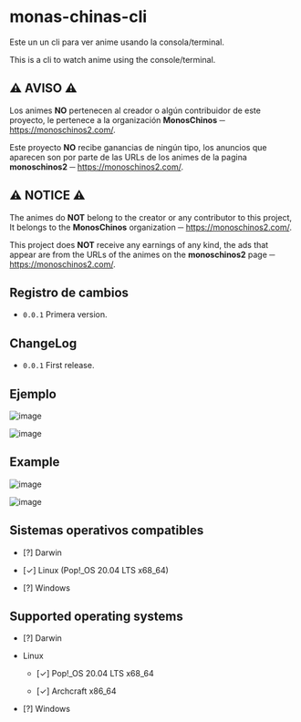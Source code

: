 # **monas-chinas-cli**
Este un un cli para ver anime usando la consola/terminal.

This is a cli to watch anime using the console/terminal.


## ⚠️ **AVISO** ⚠️
Los animes **NO** pertenecen al creador o algún contribuidor de este proyecto,
le pertenece a la organización **MonosChinos** ─ https://monoschinos2.com/.

Este proyecto **NO** recibe ganancias de ningún tipo, los anuncios que aparecen son por parte de las URLs de los animes de la pagina **monoschinos2** ─ https://monoschinos2.com/.

## ⚠️ **NOTICE** ⚠️
The animes do **NOT** belong to the creator or any contributor to this project,
It belongs to the **MonosChinos** organization ─ https://monoschinos2.com/.

This project does **NOT** receive any earnings of any kind, the ads that appear are from the URLs of the animes on the **monoschinos2** page ─ https://monoschinos2.com/.


## **Registro de cambios**
- `0.0.1` Primera version.

## **ChangeLog**
- `0.0.1` First release.


## **Ejemplo**
![image](https://user-images.githubusercontent.com/78381898/143662402-db7a84b8-fb9d-41ef-8e38-0625540ce75d.png)

![image](https://user-images.githubusercontent.com/78381898/143662416-b45e7750-3ff2-4ff8-9e06-f8fc1ef0ce8e.png)

## **Example**
![image](https://user-images.githubusercontent.com/78381898/143662402-db7a84b8-fb9d-41ef-8e38-0625540ce75d.png)

![image](https://user-images.githubusercontent.com/78381898/143662416-b45e7750-3ff2-4ff8-9e06-f8fc1ef0ce8e.png)

## Sistemas operativos compatibles

- [?] Darwin

- [✓] Linux (Pop!_OS 20.04 LTS x68_64)

- [?] Windows


## Supported operating systems

- [?] Darwin

- Linux
  
  + [✓] Pop!_OS 20.04 LTS x68_64
  
  + [✓] Archcraft x86_64

- [?] Windows
